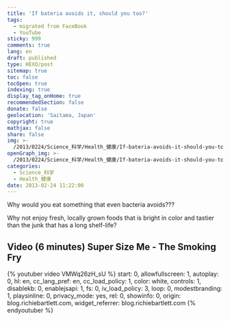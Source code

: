 ```yaml
---
title: 'If bateria avoids it, should you too?'
tags:
  - migrated from FaceBook
  - YouTube
sticky: 999
comments: true
lang: en
draft: published
type: HEXO/post
sitemap: true
toc: false
tocOpen: true
indexing: true
display_tag_onHome: true
recommendedSection: false
donate: false
geolocation: 'Saitama, Japan'
copyright: true
mathjax: false
share: false
img: >-
  /2013/0224/Science_科学/Health_健康/If-bateria-avoids-it-should-you-too/bk-whoppers-aging-side-by-side-666x333-1.jpg
openGraph_img: >-
  /2013/0224/Science_科学/Health_健康/If-bateria-avoids-it-should-you-too/bk-whoppers-aging-side-by-side-666x333-1.jpg
categories:
  - Science_科学
  - Health_健康
date: 2013-02-24 11:22:00
---
```

 Why would you eat something that even bacteria avoids???

 Why not enjoy fresh, locally grown foods that is bright in color and tastier than the junk that has a long shelf-life?


## Video (6 minutes) Super Size Me - The Smoking Fry
{% youtuber video VMWq26zH_sU %} 
  start: 0,
  allowfullscreen: 1,
  autoplay: 0,
  hl: en,
  cc_lang_pref: en,
  cc_load_policy: 1,
  color: white,
  controls: 1,
  disablekb: 0,
  enablejsapi: 1,
  fs: 0,
  iv_load_policy: 3,
  loop: 0,
  modestbranding: 1,
  playsinline: 0,
  privacy_mode: yes,
  rel: 0,
  showinfo: 0,
  origin: blog.richiebartlett.com,
  widget_referrer: blog.richiebartlett.com
{% endyoutuber %}